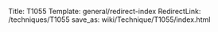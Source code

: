 Title: T1055
Template: general/redirect-index
RedirectLink: /techniques/T1055
save_as: wiki/Technique/T1055/index.html